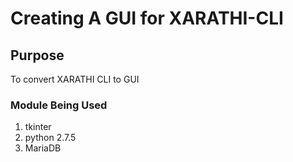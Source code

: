 # Creating A GUI for XARATHI-CLI

## Purpose

To convert XARATHI CLI to GUI

### Module Being Used

1. tkinter 
2. python 2.7.5
3. MariaDB
